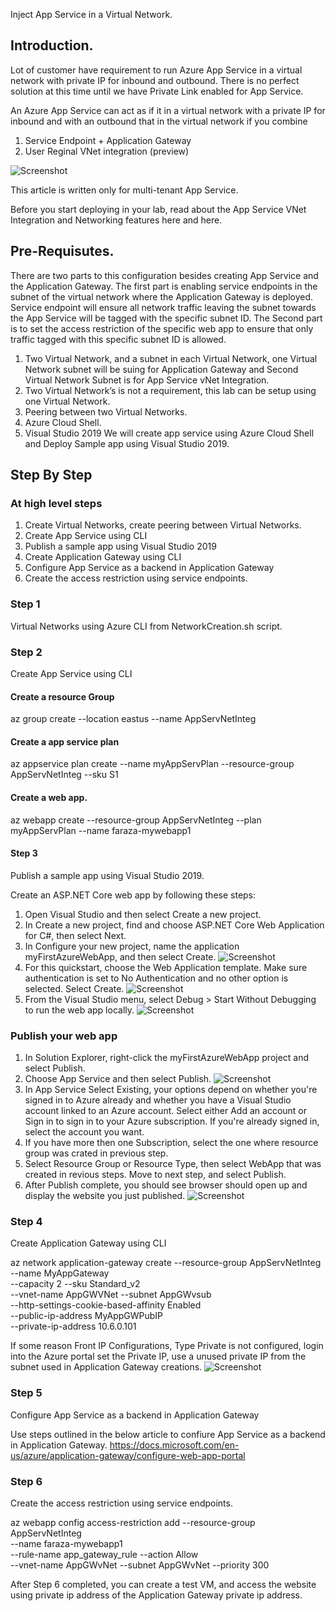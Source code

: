 Inject App Service in a Virtual Network.

## Introduction.
Lot of customer have requirement to run Azure App Service in a virtual network with private IP for inbound and outbound. There is no perfect solution at this time until we have Private Link enabled for App Service.

An Azure App Service can act as if it in a virtual network with a private IP for inbound and with an outbound that in the virtual network if you combine
1)	Service Endpoint + Application Gateway
2)	User Reginal VNet integration (preview)

![Screenshot](Arch.png)

This article is written only for multi-tenant App Service.

Before you start deploying in your lab, read about the App Service VNet Integration and Networking features here and here.

## Pre-Requisutes.
There are two parts to this configuration besides creating App Service and the Application Gateway. The first part is enabling service endpoints in the subnet of the virtual network where the Application Gateway is deployed. Service endpoint will ensure all network traffic leaving the subnet towards the App Service will be tagged with the specific subnet ID. The Second part is to set the access restriction of the specific web app to ensure that only traffic tagged with this specific subnet ID is allowed. 

1)	Two Virtual Network, and a subnet in each Virtual Network, one Virtual Network subnet will be suing for Application Gateway and Second Virtual Network Subnet is for App Service vNet Integration. 
2)	Two Virtual Network’s is not a requirement, this lab can be setup using one Virtual Network.
3)	Peering between two Virtual Networks.
4)	Azure Cloud Shell. 
5)	Visual Studio 2019
We will create app service using Azure Cloud Shell and Deploy Sample app using Visual Studio 2019.

## Step By Step

### At high level steps
1)  Create Virtual Networks, create peering between Virtual Networks.
2)  Create App Service using CLI
3)  Publish a sample app using Visual Studio 2019
4)  Create Application Gateway using CLI
5)  Configure App Service as a backend in Application Gateway
6)  Create the access restriction using service endpoints.

### Step 1
Virtual Networks using Azure CLI from NetworkCreation.sh script.

### Step 2
Create App Service using CLI

#### Create a resource Group
az group create --location eastus --name AppServNetInteg

#### Create a app service plan
az appservice plan create --name myAppServPlan --resource-group AppServNetInteg --sku S1 

#### Create a web app.
az webapp create --resource-group AppServNetInteg --plan myAppServPlan --name faraza-mywebapp1

#### Step 3
Publish a sample app using Visual Studio 2019.

Create an ASP.NET Core web app by following these steps:
1.	Open Visual Studio and then select Create a new project.
2.	In Create a new project, find and choose ASP.NET Core Web Application for C#, then select Next.
3.	In Configure your new project, name the application myFirstAzureWebApp, and then select Create.
![Screenshot](vs1.png)
4.  For this quickstart, choose the Web Application template. Make sure authentication is set to No Authentication and no other option is selected. Select Create.
![Screenshot](vs2.png)
5.  From the Visual Studio menu, select Debug > Start Without Debugging to run the web app locally.
![Screenshot](vs3.png)
### Publish your web app
1.  In Solution Explorer, right-click the myFirstAzureWebApp project and select Publish.
2.  Choose App Service and then select Publish.
![Screenshot](vs4.png)
3.  In App Service Select Existing, your options depend on whether you're signed in to Azure already and whether you have a Visual Studio account linked to an Azure account. Select either Add an account or Sign in to sign in to your Azure subscription. If you're already signed in, select the account you want.
4.  If you have more then one Subscription, select the one where resource group was crated in previous step.
5.  Select Resource Group or Resource Type, then select WebApp that was created in revious steps. Move to next step, and select Publish.
6.  After Publish complete, you should see browser should open up and display the website you just published.
![Screenshot](vs5.png)

### Step 4
Create Application Gateway using CLI

az network application-gateway create --resource-group AppServNetInteg --name MyAppGateway \
--capacity 2 --sku Standard_v2 \
    --vnet-name AppGWVNet --subnet AppGWvsub \
	--http-settings-cookie-based-affinity Enabled \
    --public-ip-address MyAppGWPubIP \
    --private-ip-address 10.6.0.101

If some reason Front IP Configurations, Type Private is not configured, login into the Azure portal set the Private IP, use a unused private IP from the subnet used in Application Gateway creations.
![Screenshot](vs6.png)


### Step 5
Configure App Service as a backend in Application Gateway

Use steps outlined in the below article to confiure App Service as a backend in Application Gateway.
https://docs.microsoft.com/en-us/azure/application-gateway/configure-web-app-portal

### Step 6
Create the access restriction using service endpoints.

az webapp config access-restriction add --resource-group AppServNetInteg \
--name faraza-mywebapp1 \
--rule-name app_gateway_rule --action Allow \
--vnet-name AppGWvNet --subnet AppGWvNet --priority 300

After Step 6 completed, you can create a test VM, and access the website using private ip address of the Application Gateway private ip address. 









